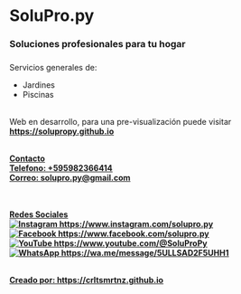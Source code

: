 # SoluPro.py <h3>Soluciones profesionales para tu hogar<h3>
Servicios generales de:</br>
- Jardines
- Piscinas
</br> </br>



Web en desarrollo, para una pre-visualización puede visitar <b><u>https://solupropy.github.io<u><b>

<br>
Contacto
<br>
Telefono: +595982366414
<br>
Correo: solupro.py@gmail.com

<br><br>
Redes Sociales
<br>
![Instagram](https://img.shields.io/badge/Instagram-%23E4405F.svg?style=for-the-badge&logo=Instagram&logoColor=white) https://www.instagram.com/solupro.py
<br>
![Facebook](https://img.shields.io/badge/Facebook-%231877F2.svg?style=for-the-badge&logo=Facebook&logoColor=white) https://www.facebook.com/solupro.py
<br>
![YouTube](https://img.shields.io/badge/YouTube-%23FF0000.svg?style=for-the-badge&logo=YouTube&logoColor=white) https://www.youtube.com/@SoluProPy
<br>
![WhatsApp](https://img.shields.io/badge/WhatsApp-25D366?style=for-the-badge&logo=whatsapp&logoColor=white) https://wa.me/message/5ULLSAD2F5UHH1
<br>
<br>



Creado por: <b>https://crltsmrtnz.github.io<b>
